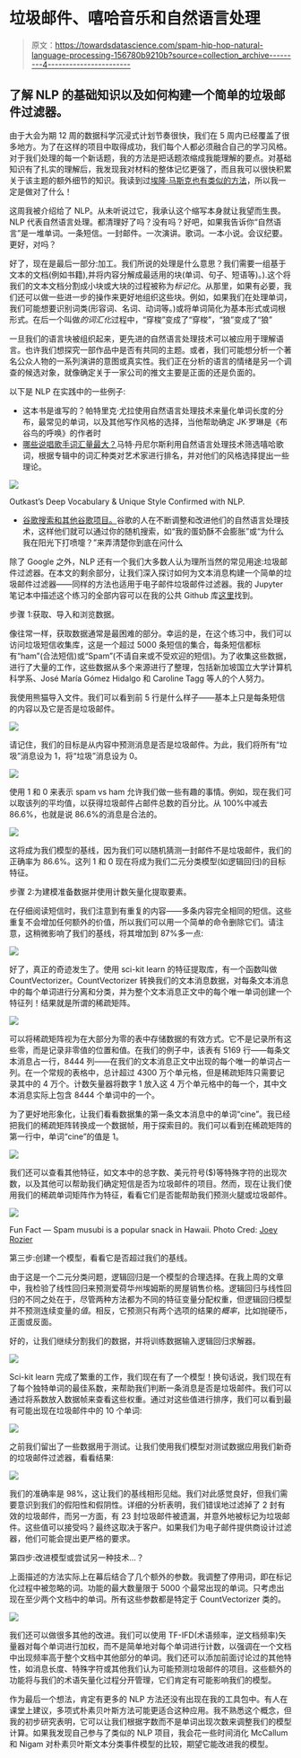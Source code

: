 # 垃圾邮件、嘻哈音乐和自然语言处理

> 原文：<https://towardsdatascience.com/spam-hip-hop-natural-language-processing-156780b9210b?source=collection_archive---------4----------------------->

## 了解 NLP 的基础知识以及如何构建一个简单的垃圾邮件过滤器。

由于大会为期 12 周的数据科学沉浸式计划节奏很快，我们在 5 周内已经覆盖了很多地方。为了在这样的项目中取得成功，我们每个人都必须融合自己的学习风格。对于我们处理的每一个新话题，我的方法是把话题浓缩成我能理解的要点。对基础知识有了扎实的理解后，我发现我对材料的整体记忆更强了，而且我可以很快积累关于该主题的额外细节的知识。我读到过[埃隆·马斯克也有类似的方法](https://www.reddit.com/r/IAmA/comments/2rgsan/i_am_elon_musk_ceocto_of_a_rocket_company_ama/)，所以我一定是做对了什么！

这周我被介绍给了 NLP。从未听说过它，我承认这个缩写本身就让我望而生畏。NLP 代表自然语言处理。都清理好了吗？没有吗？好吧，如果我告诉你“自然语言”是一堆单词。一条短信。一封邮件。一次演讲。歌词。一本小说。会议纪要。更好，对吗？

好了，现在是最后一部分:加工。我们所说的处理是什么意思？我们需要一组基于文本的文档(例如书籍),并将内容分解成最适用的块(单词、句子、短语等)。).这个将我们的文本文档分割成小块或大块的过程被称为*标记化*。从那里，如果有必要，我们还可以做一些进一步的操作来更好地组织这些块。例如，如果我们在处理单词，我们可能想要识别词类(形容词、名词、动词等。)或将单词简化为基本形式或词根形式。在后一个叫做*的词汇化*过程中，“穿梭”变成了“穿梭”，“狼”变成了“狼”

一旦我们的语言块被组织起来，更先进的自然语言处理技术可以被应用于理解语言。也许我们想探究一部作品中是否有共同的主题。或者，我们可能想分析一个著名公众人物的一系列演讲的意图或真实性。我们正在分析的语言的情绪是另一个调查的候选对象，就像确定关于一家公司的推文主要是正面的还是负面的。

以下是 NLP 在实践中的一些例子:

*   这本书是谁写的？帕特里克·尤拉使用自然语言处理技术来量化单词长度的分布，最常见的单词，以及其他写作风格的选择，当他帮助确定 JK·罗琳是《布谷鸟的呼唤》的作者时
*   [哪些说唱歌手词汇量最大？](https://pudding.cool/2017/02/vocabulary/)马特·丹尼尔斯利用自然语言处理技术筛选嘻哈歌词，根据专辑中的词汇种类对艺术家进行排名，并对他们的风格选择提出一些理论。

![](img/0cff510c9e2f4b7c5923042859351f05.png)

Outkast’s Deep Vocabulary & Unique Style Confirmed with NLP.

*   [谷歌搜索和其他谷歌项目。](https://research.google.com/pubs/NaturalLanguageProcessing.html)谷歌的人在不断调整和改进他们的自然语言处理技术，这样他们就可以通过你的随机搜索，如“我的蛋奶酥不会膨胀”或“为什么我在阳光下打喷嚏？”来弄清楚你到底在问什么

除了 Google 之外，NLP 还有一个我们大多数人认为理所当然的常见用途:垃圾邮件过滤器。在本文的剩余部分，让我们深入探讨如何为文本消息构建一个简单的垃圾邮件过滤器——同样的方法也适用于电子邮件垃圾邮件过滤器。我的 Jupyter 笔记本中描述这个练习的全部内容可以在我的公共 Github 库[这里](https://github.com/eversdyk/spam-filter-nlp-countvectorization)找到。

步骤 1:获取、导入和浏览数据。

像往常一样，获取数据通常是最困难的部分。幸运的是，在这个练习中，我们可以访问垃圾短信收集库，这是一个超过 5000 条短信的集合，每条短信都标有“ham”(合法短信)或“Spam”(不请自来或不受欢迎的短信)。为了收集这些数据，进行了大量的工作，这些数据从多个来源进行了整理，包括新加坡国立大学计算机科学系、José María Gómez Hidalgo 和 Caroline Tagg 等人的个人努力。

我使用熊猫导入文件。我们可以看到前 5 行是什么样子——基本上只是每条短信的内容以及它是否是垃圾邮件。

![](img/843291d94f982df4a2d24667654eccf8.png)

请记住，我们的目标是从内容中预测消息是否是垃圾邮件。为此，我们将所有“垃圾”消息设为 1，将“垃圾”消息设为 0。

![](img/582a29a4f8755a1f37b66917ba73b105.png)

使用 1 和 0 来表示 spam vs ham 允许我们做一些有趣的事情。例如，现在我们可以取该列的平均值，以获得垃圾邮件占邮件总数的百分比。从 100%中减去 86.6%，也就是说 86.6%的消息是合法的。

![](img/773885fff5da4775709121fa53439d77.png)

这将成为我们模型的基线，因为我们可以随机猜测一封邮件不是垃圾邮件，我们的正确率为 86.6%。这列 1 和 0 现在将成为我们二元分类模型(如逻辑回归)的目标特征。

步骤 2:为建模准备数据并使用计数矢量化提取要素。

在仔细阅读短信时，我们注意到有重复的内容——多条内容完全相同的短信。这些重复不会增加任何额外的价值，所以我们可以用一个简单的命令删除它们。请注意，这稍微影响了我们的基线，将其增加到 87%多一点:

![](img/27ff11f0c650b0146d54fcb54105e336.png)

好了，真正的奇迹发生了。使用 sci-kit learn 的特征提取库，有一个函数叫做 CountVectorizer。CountVectorizer 转换我们的文本消息数据，对每条文本消息中的每个单词进行分离和分类，并为整个文本消息正文中的每个唯一单词创建一个特征列！结果就是所谓的稀疏矩阵。

![](img/6254c47a2c7c092fbd9d6163e698ffdf.png)

可以将稀疏矩阵视为在大部分为零的表中存储数据的有效方式。它不是记录所有这些零，而是记录非零值的位置和值。在我们的例子中，该表有 5169 行——每条文本消息占一行，8444 列——在我们的文本消息正文中出现的每个唯一的单词占一列。在一个常规的表格中，总计超过 4300 万个单元格，但是稀疏矩阵只需要记录其中的 4 万个。计数矢量器将数字 1 放入这 4 万个单元格中的每一个，其中文本消息实际上包含 8444 个单词中的一个。

为了更好地形象化，让我们看看数据集的第一条文本消息中的单词“cine”。我已经把我们的稀疏矩阵转换成一个数据帧，用于探索目的。我们可以看到在稀疏矩阵的第一行中，单词“cine”的值是 1。

![](img/8aa0009894159a2add91263d00a1c116.png)

我们还可以查看其他特征，如文本中的总字数、美元符号($)等特殊字符的出现次数，以及其他可以帮助我们确定短信是否为垃圾邮件的项目。然而，现在让我们使用我们的稀疏单词矩阵作为特征，看看它们是否能帮助我们预测火腿或垃圾邮件。

![](img/a227b9558d5b2a32b44066902f6ec2f2.png)

Fun Fact — Spam musubi is a popular snack in Hawaii. Photo Cred: [Joey Rozier](https://www.flickr.com/photos/mrjoro/8065327258/in/photostream/)

第三步:创建一个模型，看看它是否超过我们的基线。

由于这是一个二元分类问题，逻辑回归是一个模型的合理选择。在我上周的文章中，我检验了线性回归来预测爱荷华州埃姆斯的房屋销售价格。逻辑回归与线性回归的不同之处在于，尽管两种方法都为不同的特征变量分配权重，但逻辑回归模型并不预测连续变量的*值*。相反，它预测只有两个选项的结果的*概率*，比如抛硬币，正面或反面。

好的，让我们继续分割我们的数据，并将训练数据输入逻辑回归求解器。

![](img/f29810500566852a6046b2d8701be1ae.png)

Sci-kit learn 完成了繁重的工作，我们现在有了一个模型！换句话说，我们现在有了每个独特单词的最佳系数，来帮助我们判断一条消息是否是垃圾邮件。我们可以通过将系数放入数据帧来查看这些权重。通过对这些值进行排序，我们可以看到最有可能出现在垃圾邮件中的 10 个单词:

![](img/0e4120fa29e40daaa45646cd39b1b607.png)

之前我们留出了一些数据用于测试。让我们使用我们模型对测试数据应用我们新奇的垃圾邮件过滤器，看看结果:

![](img/920f6ab366b6b9e276017ce9cae48e70.png)

我们的准确率是 98%，这让我们的基线相形见绌。我们对此感觉良好，但我们需要意识到我们的假阳性和假阴性。详细的分析表明，我们错误地过滤掉了 2 封有效的垃圾邮件，而另一方面，有 23 封垃圾邮件被遗漏，并意外地被标记为垃圾邮件。这些值可以接受吗？最终这取决于客户。如果我们为电子邮件提供商设计过滤器，他们可能会提出更严格的要求。

第四步:改进模型或尝试另一种技术…？

上面描述的方法实际上在幕后结合了几个额外的参数。我调整了停用词，即在标记化过程中被忽略的词。功能的最大数量限于 5000 个最常出现的单词。只考虑出现在至少两个文档中的单词。所有这些参数都是特定于 CountVectorizer 类的。

![](img/742865efe0d6de605e74cab87b210229.png)

我们还可以做很多其他的改进。我们可以使用 TF-IFD(术语频率，逆文档频率)矢量器对每个单词进行加权，而不是简单地对每个单词进行计数，以强调在一个文档中出现频率高于整个文档中其他部分的单词。我们还可以添加前面讨论过的其他特性，如消息长度、特殊字符或其他我们认为可能预测垃圾邮件的项目。这些额外的功能将与我们的术语矢量化过程分开管理，它们肯定有可能影响我们的模型。

作为最后一个想法，肯定有更多的 NLP 方法还没有出现在我的工具包中。有人在课堂上建议，多项式朴素贝叶斯方法可能更适合这种应用。我不熟悉这个概念，但我的初步研究表明，它可以让我们根据字数而不是单词出现次数来调整我们的模型计算。如果我发现自己参与了类似的 NLP 项目，我会花一些时间消化 McCallum 和 Nigam 对朴素贝叶斯文本分类事件模型的比较，期望它能改进我的模型。